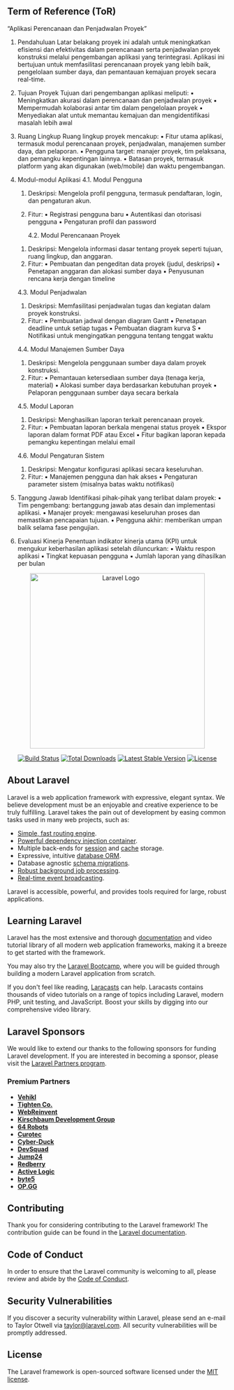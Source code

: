## Term of Reference (ToR)

“Aplikasi Perencanaan dan Penjadwalan Proyek”

1. Pendahuluan
   Latar belakang proyek ini adalah untuk meningkatkan efisiensi dan efektivitas dalam
   perencanaan serta penjadwalan proyek konstruksi melalui pengembangan aplikasi yang
   terintegrasi. Aplikasi ini bertujuan untuk memfasilitasi perencanaan proyek yang lebih baik,
   pengelolaan sumber daya, dan pemantauan kemajuan proyek secara real-time.

2. Tujuan Proyek
   Tujuan dari pengembangan aplikasi meliputi:
   ▪ Meningkatkan akurasi dalam perencanaan dan penjadwalan proyek
   ▪ Mempermudah kolaborasi antar tim dalam pengelolaan proyek
   ▪ Menyediakan alat untuk memantau kemajuan dan mengidentifikasi masalah lebih awal

3. Ruang Lingkup
   Ruang lingkup proyek mencakup:
   ▪ Fitur utama aplikasi, termasuk modul perencanaan proyek, penjadwalan, manajemen
   sumber daya, dan pelaporan.
   ▪ Pengguna target: manajer proyek, tim pelaksana, dan pemangku kepentingan lainnya.
   ▪ Batasan proyek, termasuk platform yang akan digunakan (web/mobile) dan waktu
   pengembangan.

4. Modul-modul Aplikasi
   4.1. Modul Pengguna

    1. Deskripsi: Mengelola profil pengguna, termasuk pendaftaran, login, dan pengaturan
       akun.
    2. Fitur:
       ▪ Registrasi pengguna baru
       ▪ Autentikasi dan otorisasi pengguna
       ▪ Pengaturan profil dan password

        4.2. Modul Perencanaan Proyek

    1) Deskripsi: Mengelola informasi dasar tentang proyek seperti tujuan, ruang lingkup,
       dan anggaran.
    2) Fitur:
       ▪ Pembuatan dan pengeditan data proyek (judul, deskripsi)
       ▪ Penetapan anggaran dan alokasi sumber daya
       ▪ Penyusunan rencana kerja dengan timeline

    4.3. Modul Penjadwalan

    1. Deskripsi: Memfasilitasi penjadwalan tugas dan kegiatan dalam proyek konstruksi.
    2. Fitur:
       ▪ Pembuatan jadwal dengan diagram Gantt
       ▪ Penetapan deadline untuk setiap tugas
       ▪ Pembuatan diagram kurva S
       ▪ Notifikasi untuk mengingatkan pengguna tentang tenggat waktu

    4.4. Modul Manajemen Sumber Daya

    1. Deskripsi: Mengelola penggunaan sumber daya dalam proyek konstruksi.
    2. Fitur:
       ▪ Pemantauan ketersediaan sumber daya (tenaga kerja, material)
       ▪ Alokasi sumber daya berdasarkan kebutuhan proyek
       ▪ Pelaporan penggunaan sumber daya secara berkala

    4.5. Modul Laporan

    1. Deskripsi: Menghasilkan laporan terkait perencanaan proyek.
    2. Fitur:
       ▪ Pembuatan laporan berkala mengenai status proyek
       ▪ Ekspor laporan dalam format PDF atau Excel
       ▪ Fitur bagikan laporan kepada pemangku kepentingan melalui email

    4.6. Modul Pengaturan Sistem

    1. Deskripsi: Mengatur konfigurasi aplikasi secara keseluruhan.
    2. Fitur:
       ▪ Manajemen pengguna dan hak akses
       ▪ Pengaturan parameter sistem (misalnya batas waktu notifikasi)

5. Tanggung Jawab
   Identifikasi pihak-pihak yang terlibat dalam proyek:
   ▪ Tim pengembang: bertanggung jawab atas desain dan implementasi aplikasi.
   ▪ Manajer proyek: mengawasi keseluruhan proses dan memastikan pencapaian tujuan.
   ▪ Pengguna akhir: memberikan umpan balik selama fase pengujian.

6. Evaluasi Kinerja
   Penentuan indikator kinerja utama (KPI) untuk mengukur keberhasilan aplikasi setelah
   diluncurkan:
   ▪ Waktu respon aplikasi
   ▪ Tingkat kepuasan pengguna
   ▪ Jumlah laporan yang dihasilkan per bulan

<p align="center"><a href="https://laravel.com" target="_blank"><img src="https://raw.githubusercontent.com/laravel/art/master/logo-lockup/5%20SVG/2%20CMYK/1%20Full%20Color/laravel-logolockup-cmyk-red.svg" width="400" alt="Laravel Logo"></a></p>

<p align="center">
<a href="https://github.com/laravel/framework/actions"><img src="https://github.com/laravel/framework/workflows/tests/badge.svg" alt="Build Status"></a>
<a href="https://packagist.org/packages/laravel/framework"><img src="https://img.shields.io/packagist/dt/laravel/framework" alt="Total Downloads"></a>
<a href="https://packagist.org/packages/laravel/framework"><img src="https://img.shields.io/packagist/v/laravel/framework" alt="Latest Stable Version"></a>
<a href="https://packagist.org/packages/laravel/framework"><img src="https://img.shields.io/packagist/l/laravel/framework" alt="License"></a>
</p>

## About Laravel

Laravel is a web application framework with expressive, elegant syntax. We believe development must be an enjoyable and creative experience to be truly fulfilling. Laravel takes the pain out of development by easing common tasks used in many web projects, such as:

-   [Simple, fast routing engine](https://laravel.com/docs/routing).
-   [Powerful dependency injection container](https://laravel.com/docs/container).
-   Multiple back-ends for [session](https://laravel.com/docs/session) and [cache](https://laravel.com/docs/cache) storage.
-   Expressive, intuitive [database ORM](https://laravel.com/docs/eloquent).
-   Database agnostic [schema migrations](https://laravel.com/docs/migrations).
-   [Robust background job processing](https://laravel.com/docs/queues).
-   [Real-time event broadcasting](https://laravel.com/docs/broadcasting).

Laravel is accessible, powerful, and provides tools required for large, robust applications.

## Learning Laravel

Laravel has the most extensive and thorough [documentation](https://laravel.com/docs) and video tutorial library of all modern web application frameworks, making it a breeze to get started with the framework.

You may also try the [Laravel Bootcamp](https://bootcamp.laravel.com), where you will be guided through building a modern Laravel application from scratch.

If you don't feel like reading, [Laracasts](https://laracasts.com) can help. Laracasts contains thousands of video tutorials on a range of topics including Laravel, modern PHP, unit testing, and JavaScript. Boost your skills by digging into our comprehensive video library.

## Laravel Sponsors

We would like to extend our thanks to the following sponsors for funding Laravel development. If you are interested in becoming a sponsor, please visit the [Laravel Partners program](https://partners.laravel.com).

### Premium Partners

-   **[Vehikl](https://vehikl.com/)**
-   **[Tighten Co.](https://tighten.co)**
-   **[WebReinvent](https://webreinvent.com/)**
-   **[Kirschbaum Development Group](https://kirschbaumdevelopment.com)**
-   **[64 Robots](https://64robots.com)**
-   **[Curotec](https://www.curotec.com/services/technologies/laravel/)**
-   **[Cyber-Duck](https://cyber-duck.co.uk)**
-   **[DevSquad](https://devsquad.com/hire-laravel-developers)**
-   **[Jump24](https://jump24.co.uk)**
-   **[Redberry](https://redberry.international/laravel/)**
-   **[Active Logic](https://activelogic.com)**
-   **[byte5](https://byte5.de)**
-   **[OP.GG](https://op.gg)**

## Contributing

Thank you for considering contributing to the Laravel framework! The contribution guide can be found in the [Laravel documentation](https://laravel.com/docs/contributions).

## Code of Conduct

In order to ensure that the Laravel community is welcoming to all, please review and abide by the [Code of Conduct](https://laravel.com/docs/contributions#code-of-conduct).

## Security Vulnerabilities

If you discover a security vulnerability within Laravel, please send an e-mail to Taylor Otwell via [taylor@laravel.com](mailto:taylor@laravel.com). All security vulnerabilities will be promptly addressed.

## License

The Laravel framework is open-sourced software licensed under the [MIT license](https://opensource.org/licenses/MIT).
